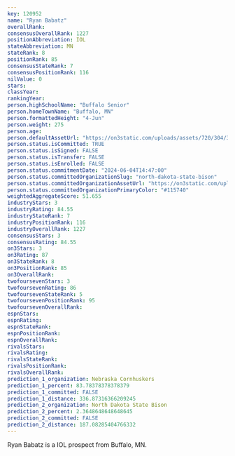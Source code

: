 ```yaml
---
key: 120952
name: "Ryan Babatz"
overallRank: 
consensusOverallRank: 1227
positionAbbreviation: IOL
stateAbbreviation: MN
stateRank: 8
positionRank: 85
consensusStateRank: 7
consensusPositionRank: 116
nilValue: 0
stars: 
classYear: 
rankingYear: 
person.highSchoolName: "Buffalo Senior"
person.homeTownName: "Buffalo, MN"
person.formattedHeight: "4-Jun"
person.weight: 275
person.age: 
person.defaultAssetUrl: "https://on3static.com/uploads/assets/720/304/304720.jpg"
person.status.isCommitted: TRUE
person.status.isSigned: FALSE
person.status.isTransfer: FALSE
person.status.isEnrolled: FALSE
person.status.commitmentDate: "2024-06-04T14:47:00"
person.status.committedOrganizationSlug: "north-dakota-state-bison"
person.status.committedOrganizationAssetUrl: "https://on3static.com/uploads/assets/103/150/150103.svg"
person.status.committedOrganizationPrimaryColor: "#115740"
weightedAggregateScore: 51.655
industryStars: 3
industryRating: 84.55
industryStateRank: 7
industryPositionRank: 116
industryOverallRank: 1227
consensusStars: 3
consensusRating: 84.55
on3Stars: 3
on3Rating: 87
on3StateRank: 8
on3PositionRank: 85
on3OverallRank: 
twofoursevenStars: 3
twofoursevenRating: 86
twofoursevenStateRank: 5
twofoursevenPositionRank: 95
twofoursevenOverallRank: 
espnStars: 
espnRating: 
espnStateRank: 
espnPositionRank: 
espnOverallRank: 
rivalsStars: 
rivalsRating: 
rivalsStateRank: 
rivalsPositionRank: 
rivalsOverallRank: 
prediction_1_organization: Nebraska Cornhuskers
prediction_1_percent: 83.78378378378379
prediction_1_committed: FALSE
prediction_1_distance: 336.87316366209245
prediction_2_organization: North Dakota State Bison
prediction_2_percent: 2.3648648648648645
prediction_2_committed: FALSE
prediction_2_distance: 187.08285404766332
---
```

Ryan Babatz is a IOL prospect from Buffalo, MN.
